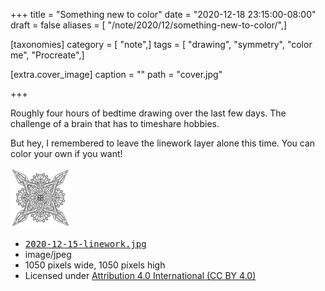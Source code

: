 +++
title = "Something new to color"
date = "2020-12-18 23:15:00-08:00"
draft = false
aliases = [ "/note/2020/12/something-new-to-color/",]

[taxonomies]
category = [ "note",]
tags = [ "drawing", "symmetry", "color me", "Procreate",]

[extra.cover_image]
caption = ""
path = "cover.jpg"

+++

Roughly four hours of bedtime drawing over the last few days.
The challenge of a brain that has to timeshare hobbies.

But hey, I remembered to leave the linework layer alone this time.
You can color your own if you want!

<div class="image-link">
  <div class="image-link-preview">
    <a href="2020-12-15-linework.jpg">
      <img src="2020-12-15-linework-96x96.jpg" alt="thumbnail of linked image">
    </a>
  </div>
  <div class="image-link-details">
    <ul>
      <li>
        <a href="2020-12-15-linework.jpg">
          <tt>2020-12-15-linework.jpg</tt>
        </a>
      </li>
      <li>image/jpeg</li>
      <li>1050 pixels wide, 1050 pixels high</li>
      <li>Licensed under <a href="https://creativecommons.org/licenses/by/4.0/">Attribution 4.0 International (CC BY 4.0)</a></li>
    </ul>
  </div>
</div>